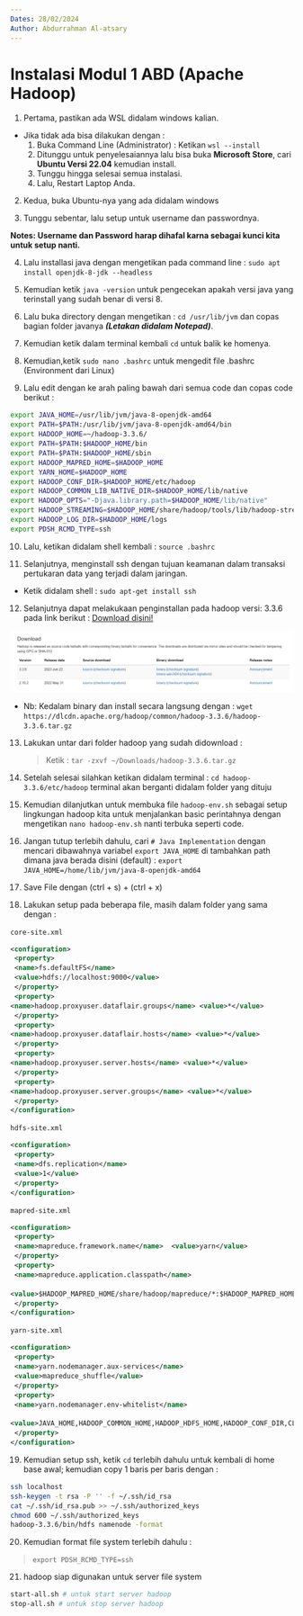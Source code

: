 ```yaml
---
Dates: 28/02/2024
Author: Abdurrahman Al-atsary
---
```


# **Instalasi Modul 1 ABD (Apache Hadoop)**

1. Pertama, pastikan ada WSL didalam windows kalian.

- Jika tidak ada bisa dilakukan dengan :
  1. Buka Command Line (Administrator) : Ketikan `wsl --install`
  2. Ditunggu untuk penyelesaiannya lalu bisa buka **Microsoft Store**, cari **Ubuntu Versi 22.04** kemudian install.
  3. Tunggu hingga selesai semua instalasi.
  4. Lalu, Restart Laptop Anda.

2. Kedua, buka Ubuntu-nya yang ada didalam windows

3. Tunggu sebentar, lalu setup untuk username dan passwordnya.

**Notes: Username dan Password harap dihafal karna sebagai kunci kita untuk setup nanti.**

4. Lalu installasi java dengan mengetikan pada command line : `sudo apt install openjdk-8-jdk --headless`

5. Kemudian ketik `java -version` untuk pengecekan apakah versi java yang terinstall yang sudah benar di versi 8.

6. Lalu buka directory dengan mengetikan : `cd /usr/lib/jvm` dan copas bagian folder javanya _**(Letakan didalam Notepad)**_.

7. Kemudian ketik dalam terminal kembali `cd` untuk balik ke homenya.

8. Kemudian,ketik `sudo nano .bashrc` untuk mengedit file .bashrc (Environment dari Linux)

9. Lalu edit dengan ke arah paling bawah dari semua code dan copas code berikut :

```sh
export JAVA_HOME=/usr/lib/jvm/java-8-openjdk-amd64
export PATH=$PATH:/usr/lib/jvm/java-8-openjdk-amd64/bin
export HADOOP_HOME=~/hadoop-3.3.6/
export PATH=$PATH:$HADOOP_HOME/bin
export PATH=$PATH:$HADOOP_HOME/sbin
export HADOOP_MAPRED_HOME=$HADOOP_HOME
export YARN_HOME=$HADOOP_HOME
export HADOOP_CONF_DIR=$HADOOP_HOME/etc/hadoop
export HADOOP_COMMON_LIB_NATIVE_DIR=$HADOOP_HOME/lib/native
export HADOOP_OPTS="-Djava.library.path=$HADOOP_HOME/lib/native"
export HADOOP_STREAMING=$HADOOP_HOME/share/hadoop/tools/lib/hadoop-streaming-3.3.6.jar
export HADOOP_LOG_DIR=$HADOOP_HOME/logs
export PDSH_RCMD_TYPE=ssh
```

10. Lalu, ketikan didalam shell kembali : `source .bashrc`

11. Selanjutnya, menginstall ssh dengan tujuan keamanan dalam transaksi pertukaran data yang terjadi dalam jaringan.

- Ketik didalam shell : `sudo apt-get install ssh`

12. Selanjutnya dapat melakukaan penginstallan pada hadoop versi: 3.3.6 pada link berikut : [Download disini!](https://hadoop.apache.org/releases.html)

![File Downloader](/asset/image.png)

- Nb: Kedalam binary dan install secara langsung dengan : `wget https://dlcdn.apache.org/hadoop/common/hadoop-3.3.6/hadoop-3.3.6.tar.gz`

13. Lakukan untar dari folder hadoop yang sudah didownload :

    > Ketik : `tar -zxvf ~/Downloads/hadoop-3.3.6.tar.gz`

14. Setelah selesai silahkan ketikan didalam terminal :
    `cd hadoop-3.3.6/etc/hadoop` terminal akan berganti didalam folder yang dituju

15. Kemudian dilanjutkan untuk membuka file `hadoop-env.sh` sebagai setup lingkungan hadoop kita untuk menjalankan basic perintahnya dengan mengetikan `nano hadoop-env.sh` nanti terbuka seperti code.

16. Jangan tutup terlebih dahulu, cari `# Java Implementation` dengan mencari dibawahnya variabel `export JAVA_HOME` di tambahkan path dimana java berada disini (default) : `export JAVA_HOME=/home/lib/jvm/java-8-openjdk-amd64`

17. Save File dengan (ctrl + s) + (ctrl + x)

18. Lakukan setup pada beberapa file, masih dalam folder yang sama dengan :

`core-site.xml`

```xml
<configuration>
 <property>
 <name>fs.defaultFS</name>
 <value>hdfs://localhost:9000</value>
 </property>
 <property>
<name>hadoop.proxyuser.dataflair.groups</name> <value>*</value>
 </property>
 <property>
<name>hadoop.proxyuser.dataflair.hosts</name> <value>*</value>
 </property>
 <property>
<name>hadoop.proxyuser.server.hosts</name> <value>*</value>
 </property>
 <property>
<name>hadoop.proxyuser.server.groups</name> <value>*</value>
 </property>
</configuration>
```

`hdfs-site.xml`

```xml
<configuration>
 <property>
 <name>dfs.replication</name>
 <value>1</value>
 </property>
</configuration>
```

`mapred-site.xml`

```xml
<configuration>
 <property>
 <name>mapreduce.framework.name</name>  <value>yarn</value>
 </property>
 <property>
 <name>mapreduce.application.classpath</name>

<value>$HADOOP_MAPRED_HOME/share/hadoop/mapreduce/*:$HADOOP_MAPRED_HOME/share/hadoop/mapreduce/lib/*</value>
 </property>
</configuration>
```

`yarn-site.xml`

```xml
<configuration>
 <property>
 <name>yarn.nodemanager.aux-services</name>
 <value>mapreduce_shuffle</value>
 </property>
 <property>
 <name>yarn.nodemanager.env-whitelist</name>

<value>JAVA_HOME,HADOOP_COMMON_HOME,HADOOP_HDFS_HOME,HADOOP_CONF_DIR,CLASSPATH_PREP END_DISTCACHE,HADOOP_YARN_HOME,HADOOP_MAPRED_HOME</value>
 </property>
</configuration>
```

19. Kemudian setup ssh, ketik `cd` terlebih dahulu untuk kembali di home base awal; kemudian copy 1 baris per baris dengan :

```bash
ssh localhost
ssh-keygen -t rsa -P '' -f ~/.ssh/id_rsa
cat ~/.ssh/id_rsa.pub >> ~/.ssh/authorized_keys
chmod 600 ~/.ssh/authorized_keys
hadoop-3.3.6/bin/hdfs namenode -format
```

20. Kemudian format file system terlebih dahulu :

> `export PDSH_RCMD_TYPE=ssh`

21. hadoop siap digunakan untuk server file system

```bash
start-all.sh # untuk start server hadoop
stop-all.sh # untuk stop server hadoop
```
